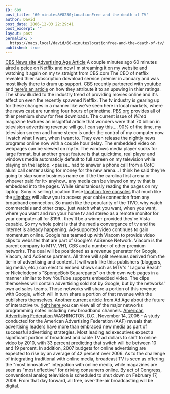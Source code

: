 ```yaml
---
ID: 609
post_title: '60 minutes&#8230;LocationFree and the death of TV'
author: David
post_date: 2006-12-03 22:29:41
post_excerpt: ""
layout: post
permalink: >
  https://macs.local/david/60-minuteslocationfree-and-the-death-of-tv/
published: true
---
```

<a href="http://www.cbsnews.com/sections/i_video/main500251.shtml?id=2222516n"> CBS News site</a>
<a href="http://adage.com/article?article_id=113556">Advertising Age Article</a>
A couple minutes ago 60 minutes aired a peice on Netflix and now I'm streaming it on my website and watching it again on my tv straight from CBS.com  The CEO of netflix revealed thier subscription download service premier in January and was most likely there to drum up support.
CBS recently partnered with youtube and <a href="http://www.lostremote.com/2006/11/21/cbs-says-youtube-is-helping-ratings/">here's an article</a> on how they attribute it to an upswing in thier ratings.
The show illuded to the industry trend of providing movies online and it's effect on even the recently spawned Netflix.  The tv industry is gearing up for these changes in a manner like we've seen here in local markets, where the news cast are running four hours of primetime.  <a href="http://www.pbs.org">PBS.org </a>provides all of thier premium show for free downloads.  The current issue of <em>Wired</em> magazine features an insightful article that wonders were that 70  billion in television advertising revenue will go.   I can say this.... 90% of the time, my television screen and home stereo is under the control of my computer now.  I watch what I want, when i want to.  They even release the nightly news programs online now with a couple hour delay.  The embedded video on webpages can be viewed on my tv.  The windows media player sucks for large format, but another great feature is that quicktime, real player and windows media automaticly default to full screen on my television while playing on the laptop. <pause.. had to answer a phone call from a CofC alumi call center asking for money for the new arena... I think he said they're going to slap some business name on it the the carolina first arena or whoever paid for it>   anyhow.. any media can be viewed on my tv that is embedded into the pages.  While simultaniously reading the pages on my laptop.  Sony is selling Location these <a href="http://www.learningcenter.sony.us/HomeAudioandVideo/LocationFree">location free consoles</a> that much like the <a href="http://www.slingmedia.com/indexa.php">slingbox</a> will allow you to access your cable connection from any broadband connection.  So much like the popularity of the TIVO, why watch commercials and other crap.. just watch what you want, when you want, where you want and run your home tv and stereo as a remote monitor for your computer all for $199.. they'll be a winner provided they're Vista capable.  So my whole point is that the media convergance of tv and the internet is already happening.
Ad-supported video continues to gain momentum online. Google has teamed up with Viacom to provide video clips to websites that are part of Google's AdSense Network. Viacom is the parent company to MTV, VH1, CBS and a number of other premium networks. The deal will be positioned as a revenue generator for Google, Viacom, and AdSense partners. All three will split revenues derived from the tie-in of advertising and content.
It will work like this: publishers (bloggers, big media, etc.) can elect to embed shows such as MTV's "Laguna Beach" or Nickelodeon's "SpongeBob Squarepants" on their own web pages in a manner similar to how YouTube supports embedded video. The clips themselves will contain advertising sold not by Google, but by the networks' own ad sales teams. Those networks will share a portion of this revenue with Google, which will in turn share a portion of that revenue with the publishers themselves.
<a href="http://adage.com/digital/article?article_id=113519">Another current article from Ad Age</a>  about the future of interactive tv. <a href="http://adage.com/customprograms/vs/">right here </a>you can view all of the major networks programming notes including new broadband channels.
<a href="http://www.aaf.org/news/press20061114_01.html">American Advertising Federation </a>WASHINGTON, D.C., November 14, 2006 - A study conducted for the American Advertising Federation (AAF) reveals that advertising leaders have more than embraced new media as part of successful advertising strategies. Most leading ad executives expect a significant portion of broadcast and cable TV ad dollars to shift to online video by 2010, with 33 percent predicting that switch will be between 10 and 19 percent. In addition, 2007 budgets for online advertising are expected to rise by an average of 42 percent over 2006. As to the challenge of integrating traditional with online media, broadcast TV is seen as offering the "most innovative" integration with online media, while magazines are seen as "most effective" for driving consumers online.
By act of Congress, conventional analog television is scheduled to shut down on February 17, 2009. From that day forward, all free, over-the-air broadcasting will be digital.




  